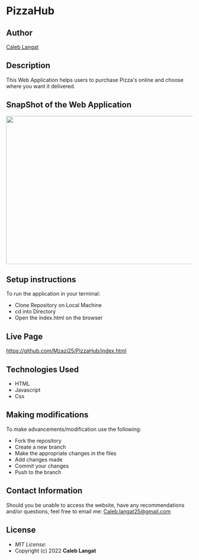 # PizzaHub

## Author

[Caleb Langat](https://github.com/Mzazi25)

## Description

This Web Application helps users to purchase Pizza's online and choose where you want it delivered.

 ## SnapShot of the Web Application 
<img src="images/PizzaReadme.png" width="800px" height="400px">


## Setup instructions
To run the application in your terminal:

* Clone Repository on Local Machine
* cd into Directory
* Open the index.html on the browser

## Live Page 
https://github.com/Mzazi25/PizzaHub/index.html
## Technologies Used

* HTML
* Javascript
* Css

## Making modifications
To make advancements/modification use the following:

* Fork the repository
* Create a new branch 
* Make the appropriate changes in the files
* Add changes made
* Commit your changes 
* Push to the branch 

## Contact Information 

Should you be unable to access the website, have any recommendations and/or questions, feel free to email me: Caleb.langat25@gmail.com

## License
* *MIT License:*
* Copyright (c) 2022 **Caleb Langat**